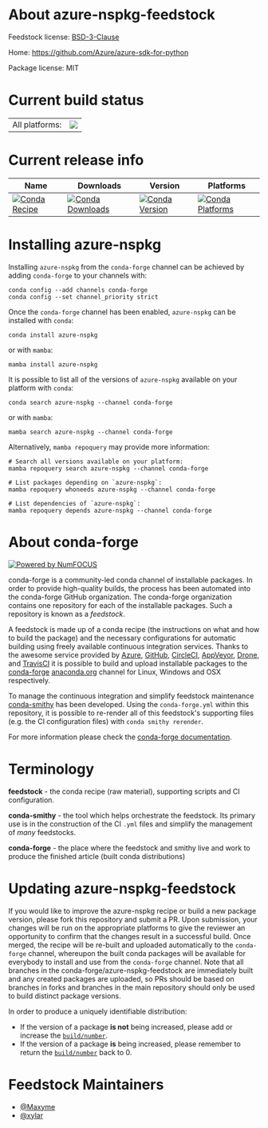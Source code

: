 About azure-nspkg-feedstock
===========================

Feedstock license: [BSD-3-Clause](https://github.com/conda-forge/azure-nspkg-feedstock/blob/main/LICENSE.txt)

Home: https://github.com/Azure/azure-sdk-for-python

Package license: MIT

Current build status
====================


<table><tr><td>All platforms:</td>
    <td>
      <a href="https://dev.azure.com/conda-forge/feedstock-builds/_build/latest?definitionId=2770&branchName=main">
        <img src="https://dev.azure.com/conda-forge/feedstock-builds/_apis/build/status/azure-nspkg-feedstock?branchName=main">
      </a>
    </td>
  </tr>
</table>

Current release info
====================

| Name | Downloads | Version | Platforms |
| --- | --- | --- | --- |
| [![Conda Recipe](https://img.shields.io/badge/recipe-azure--nspkg-green.svg)](https://anaconda.org/conda-forge/azure-nspkg) | [![Conda Downloads](https://img.shields.io/conda/dn/conda-forge/azure-nspkg.svg)](https://anaconda.org/conda-forge/azure-nspkg) | [![Conda Version](https://img.shields.io/conda/vn/conda-forge/azure-nspkg.svg)](https://anaconda.org/conda-forge/azure-nspkg) | [![Conda Platforms](https://img.shields.io/conda/pn/conda-forge/azure-nspkg.svg)](https://anaconda.org/conda-forge/azure-nspkg) |

Installing azure-nspkg
======================

Installing `azure-nspkg` from the `conda-forge` channel can be achieved by adding `conda-forge` to your channels with:

```
conda config --add channels conda-forge
conda config --set channel_priority strict
```

Once the `conda-forge` channel has been enabled, `azure-nspkg` can be installed with `conda`:

```
conda install azure-nspkg
```

or with `mamba`:

```
mamba install azure-nspkg
```

It is possible to list all of the versions of `azure-nspkg` available on your platform with `conda`:

```
conda search azure-nspkg --channel conda-forge
```

or with `mamba`:

```
mamba search azure-nspkg --channel conda-forge
```

Alternatively, `mamba repoquery` may provide more information:

```
# Search all versions available on your platform:
mamba repoquery search azure-nspkg --channel conda-forge

# List packages depending on `azure-nspkg`:
mamba repoquery whoneeds azure-nspkg --channel conda-forge

# List dependencies of `azure-nspkg`:
mamba repoquery depends azure-nspkg --channel conda-forge
```


About conda-forge
=================

[![Powered by
NumFOCUS](https://img.shields.io/badge/powered%20by-NumFOCUS-orange.svg?style=flat&colorA=E1523D&colorB=007D8A)](https://numfocus.org)

conda-forge is a community-led conda channel of installable packages.
In order to provide high-quality builds, the process has been automated into the
conda-forge GitHub organization. The conda-forge organization contains one repository
for each of the installable packages. Such a repository is known as a *feedstock*.

A feedstock is made up of a conda recipe (the instructions on what and how to build
the package) and the necessary configurations for automatic building using freely
available continuous integration services. Thanks to the awesome service provided by
[Azure](https://azure.microsoft.com/en-us/services/devops/), [GitHub](https://github.com/),
[CircleCI](https://circleci.com/), [AppVeyor](https://www.appveyor.com/),
[Drone](https://cloud.drone.io/welcome), and [TravisCI](https://travis-ci.com/)
it is possible to build and upload installable packages to the
[conda-forge](https://anaconda.org/conda-forge) [anaconda.org](https://anaconda.org/)
channel for Linux, Windows and OSX respectively.

To manage the continuous integration and simplify feedstock maintenance
[conda-smithy](https://github.com/conda-forge/conda-smithy) has been developed.
Using the ``conda-forge.yml`` within this repository, it is possible to re-render all of
this feedstock's supporting files (e.g. the CI configuration files) with ``conda smithy rerender``.

For more information please check the [conda-forge documentation](https://conda-forge.org/docs/).

Terminology
===========

**feedstock** - the conda recipe (raw material), supporting scripts and CI configuration.

**conda-smithy** - the tool which helps orchestrate the feedstock.
                   Its primary use is in the construction of the CI ``.yml`` files
                   and simplify the management of *many* feedstocks.

**conda-forge** - the place where the feedstock and smithy live and work to
                  produce the finished article (built conda distributions)


Updating azure-nspkg-feedstock
==============================

If you would like to improve the azure-nspkg recipe or build a new
package version, please fork this repository and submit a PR. Upon submission,
your changes will be run on the appropriate platforms to give the reviewer an
opportunity to confirm that the changes result in a successful build. Once
merged, the recipe will be re-built and uploaded automatically to the
`conda-forge` channel, whereupon the built conda packages will be available for
everybody to install and use from the `conda-forge` channel.
Note that all branches in the conda-forge/azure-nspkg-feedstock are
immediately built and any created packages are uploaded, so PRs should be based
on branches in forks and branches in the main repository should only be used to
build distinct package versions.

In order to produce a uniquely identifiable distribution:
 * If the version of a package **is not** being increased, please add or increase
   the [``build/number``](https://docs.conda.io/projects/conda-build/en/latest/resources/define-metadata.html#build-number-and-string).
 * If the version of a package **is** being increased, please remember to return
   the [``build/number``](https://docs.conda.io/projects/conda-build/en/latest/resources/define-metadata.html#build-number-and-string)
   back to 0.

Feedstock Maintainers
=====================

* [@Maxyme](https://github.com/Maxyme/)
* [@xylar](https://github.com/xylar/)

